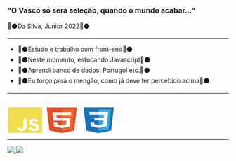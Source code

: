 ### "O Vasco só será seleção, quando o mundo acabar..."
🔴⚫Da Silva, Junior 2022🔴⚫

<hr></hr>

- 🔴⚫Estudo e trabalho com front-end🔴⚫
- 🔴⚫Neste momento, estudando Javascript🔴⚫
- 🔴⚫Aprendi banco de dados, Portugol etc.🔴⚫
- 🔴⚫Eu torço para o mengão, como já deve ter percebido acima🔴⚫

<hr></hr>

<div style="display: inline_block"><br>
  <img align="center" alt="Js" height="60" width="80" src="https://raw.githubusercontent.com/devicons/devicon/master/icons/javascript/javascript-plain.svg">
  <img align="center" alt="HTML" height="60" width="80" src="https://raw.githubusercontent.com/devicons/devicon/master/icons/html5/html5-original.svg">
  <img align="center" alt="CSS" height="60" width="80" src="https://raw.githubusercontent.com/devicons/devicon/master/icons/css3/css3-original.svg">
  
<hr></hr>

<div align="left">
  <a href="https://github.com/keverkauvoman">
  <img height="180em" src="https://github-readme-stats.vercel.app/api?username=keverkauvoman&show_icons=false&theme=dark&include_all_commits=true&count_private=true"/>
  <img height="180em" src="https://github-readme-stats.vercel.app/api/top-langs/?username=keverkauvoman&layout=compact&langs_count=7&theme=dark"/>
</div>
